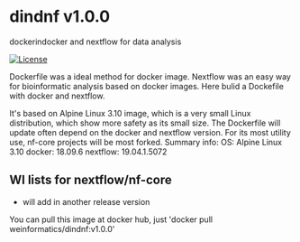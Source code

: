 # dindnf v1.0.0
dockerindocker and nextflow for data analysis

[![License](http://img.shields.io/badge/license-MIT-brightgreen.svg?style=flat)](LICENSE)

Dockerfile was a ideal method for docker image. Nextflow was an easy way for bioinformatic analysis based on docker images. Here bulid a Dockefile with docker and nextflow.

It's based on Alpine Linux 3.10 image, which is a very small Linux distribution, which show more safety as its small size. The Dockerfile will update often depend on the docker and nextflow version. For its most utility use, nf-core projects will be most forked.
Summary info:
OS: Alpine Linux 3.10
docker: 18.09.6
nextflow: 19.04.1.5072


## WI lists for nextflow/nf-core
* will add in another release version

You can pull this image at docker hub, just 'docker pull weinformatics/dindnf:v1.0.0' 
